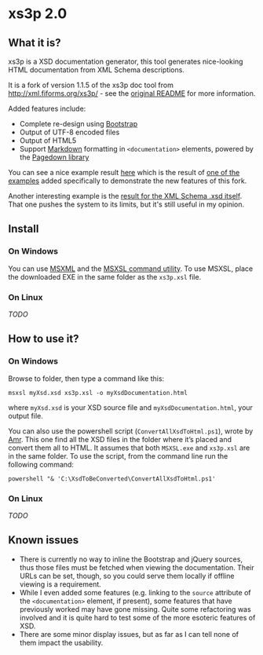 # xs3p 2.0

## What it is?
xs3p is a XSD documentation generator, this tool generates nice-looking HTML documentation from XML Schema descriptions.

It is a fork of version 1.1.5 of the xs3p doc tool from http://xml.fiforms.org/xs3p/ - see the [original README](README_ORIG.txt) for more information.

Added features include:
 * Complete re-design using [Bootstrap](https://getbootstrap.com "Bootstrap homepage")
 * Output of UTF-8 encoded files
 * Output of HTML5
 * Support [Markdown](https://daringfireball.net/projects/markdown/ "Markdown homepage") formatting in `<documentation>` elements, powered by the [Pagedown library](https://code.google.com/archive/p/pagedown/ "Pagedown homepage")

You can see a nice example result [here](https://bitfehler.net/xs3p/address_annotated.xsd.html) which is the result of [one of the examples](examples/address_annotated.xsd "XSD source of the example") added specifically to demonstrate the new features of this fork.

Another interesting example is the [result for the XML Schema .xsd itself](https://bitfehler.net/xs3p/XMLSchema.xsd.html).
That one pushes the system to its limits, but it's still useful in my opinion.

## Install
### On Windows
You can use [MSXML](https://www.microsoft.com/en-us/download/details.aspx?id=15697) and the [MSXSL command utility](https://www.microsoft.com/en-us/download/details.aspx?id=21714). 
To use MSXSL, place the downloaded EXE in the same folder as the ```xs3p.xsl``` file.

### On Linux
*TODO*

## How to use it?
### On Windows
Browse to folder, then type a command like this:

```
msxsl myXsd.xsd xs3p.xsl -o myXsdDocumentation.html
```

where ```myXsd.xsd``` is your XSD source file and ```myXsdDocumentation.html```, your output file.

You can also use the powershell script (```ConvertAllXsdToHtml.ps1```), wrote by [Amr](https://amreldib.com/blog/HowToTurnXmlSchemaXsdToDocumentation/). This one find all the XSD files in the folder where it’s placed and convert them all to HTML. It assumes that both ```MSXSL.exe``` and ```xs3p.xsl``` are in the same folder. To use the script, from the command line run the following command:

```
powershell "& 'C:\XsdToBeConverted\ConvertAllXsdToHtml.ps1'
```

### On Linux
*TODO*

## Known issues
 * There is currently no way to inline the Bootstrap and jQuery sources, thus
   those files must be fetched when viewing the documentation. Their URLs can
   be set, though, so you could serve them locally if offline viewing is a
   requirement.
 * While I even added some features (e.g. linking to the `source` attribute of
   the `<documentation>` element, if present), some features that have
   previously worked may have gone missing. Quite some refactoring was involved
   and it is quite hard to test some of the more esoteric features of XSD.
 * There are some minor display issues, but as far as I can tell none of them
   impact the usability.
